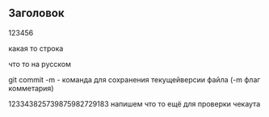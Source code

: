 ## Заголовок

123456

какая то строка

что то на русском

git commit -m - команда для сохранения текущейверсии файла (-m флаг комметария)

123343825739875982729183
напишем что то ещё для проверки чекаута
